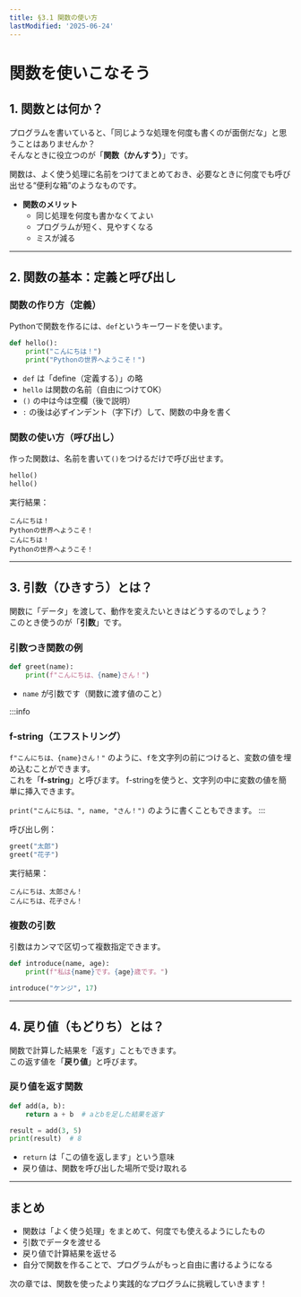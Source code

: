 ```yaml
---
title: §3.1 関数の使い方
lastModified: '2025-06-24'
---
```


# 関数を使いこなそう

## 1. 関数とは何か？

プログラムを書いていると、「同じような処理を何度も書くのが面倒だな」と思うことはありませんか？  
そんなときに役立つのが「**関数（かんすう）**」です。

関数は、よく使う処理に名前をつけてまとめておき、必要なときに何度でも呼び出せる“便利な箱”のようなものです。

- **関数のメリット**
    - 同じ処理を何度も書かなくてよい
    - プログラムが短く、見やすくなる
    - ミスが減る

---

## 2. 関数の基本：定義と呼び出し

### 関数の作り方（定義）

Pythonで関数を作るには、`def`というキーワードを使います。

```python
def hello():
    print("こんにちは！")
    print("Pythonの世界へようこそ！")
```

- `def` は「define（定義する）」の略
- `hello` は関数の名前（自由につけてOK）
- `()` の中は今は空欄（後で説明）
- `:` の後は必ずインデント（字下げ）して、関数の中身を書く

### 関数の使い方（呼び出し）

作った関数は、名前を書いて`()`をつけるだけで呼び出せます。

```python
hello()
hello()
```

実行結果：

```
こんにちは！
Pythonの世界へようこそ！
こんにちは！
Pythonの世界へようこそ！
```

---

## 3. 引数（ひきすう）とは？

関数に「データ」を渡して、動作を変えたいときはどうするのでしょう？  
このとき使うのが「**引数**」です。

### 引数つき関数の例

```python
def greet(name):
    print(f"こんにちは、{name}さん！")
```

- `name` が引数です（関数に渡す値のこと）

:::info

### f-string（エフストリング）

`f"こんにちは、{name}さん！"` のように、`f`を文字列の前につけると、変数の値を埋め込むことができます。  
これを「**f-string**」と呼びます。
f-stringを使うと、文字列の中に変数の値を簡単に挿入できます。

`print("こんにちは、", name, "さん！")` のように書くこともできます。
:::

呼び出し例：

```python
greet("太郎")
greet("花子")
```

実行結果：

```
こんにちは、太郎さん！
こんにちは、花子さん！
```

### 複数の引数

引数はカンマで区切って複数指定できます。

```python
def introduce(name, age):
    print(f"私は{name}です。{age}歳です。")

introduce("ケンジ", 17)
```

---

## 4. 戻り値（もどりち）とは？

関数で計算した結果を「返す」こともできます。  
この返す値を「**戻り値**」と呼びます。

### 戻り値を返す関数

```python
def add(a, b):
    return a + b  # aとbを足した結果を返す

result = add(3, 5)
print(result)  # 8
```

- `return` は「この値を返します」という意味
- 戻り値は、関数を呼び出した場所で受け取れる

---

## まとめ

- 関数は「よく使う処理」をまとめて、何度でも使えるようにしたもの
- 引数でデータを渡せる
- 戻り値で計算結果を返せる
- 自分で関数を作ることで、プログラムがもっと自由に書けるようになる

次の章では、関数を使ったより実践的なプログラムに挑戦していきます！
